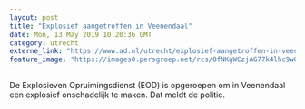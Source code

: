 ```yaml
---
layout: post
title: "Explosief aangetroffen in Veenendaal"
date: Mon, 13 May 2019 10:20:36 GMT
category: utrecht
externe_link: "https://www.ad.nl/utrecht/explosief-aangetroffen-in-veenendaal~a3b53a24/"
feature_image: "https://images0.persgroep.net/rcs/OfNKgWCzjAG77k4lhc9wQcv0_u8/diocontent/147762523/_fitwidth/400/?appId=21791a8992982cd8da851550a453bd7f&quality=0.7"
---
```


De Explosieven Opruimingsdienst (EOD) is opgeroepen om in Veenendaal een explosief onschadelijk te maken. Dat meldt de politie.
